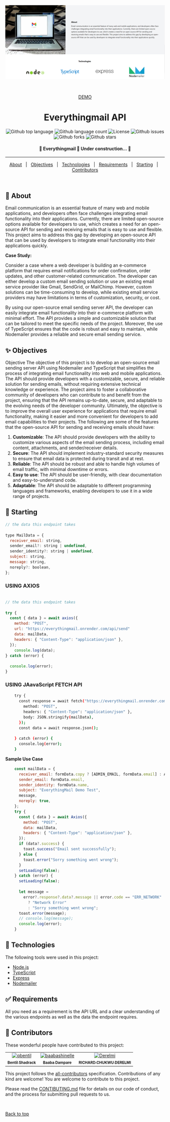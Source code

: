 <div align="center" id="top"> 
  <img src="./.github/demo/emailer.png" alt="Everythingmail" />

&#xa0;

<a href="https://everything-mail.vercel.app/">DEMO</a>

</div>

<h1 align="center">Everythingmail API </h1>

<p align="center">
  <img alt="Github top language" src="https://img.shields.io/github/languages/top/LEARNERS-PAL/everythingmail?color=56BEB8">

  <img alt="Github language count" src="https://img.shields.io/github/languages/count/LEARNERS-PAL/everythingmail?color=56BEB8">

  <!-- <img alt="Repository size" src="https://img.shields.io/github/repo-size/LEARNERS-PAL/everythingmail?color=56BEB8"> -->

  <img alt="License" src="https://img.shields.io/github/license/LEARNERS-PAL/everythingmail?color=56BEB8">

  <img alt="Github issues" src="https://img.shields.io/github/issues/LEARNERS-PAL/everythingmail?color=56BEB8" />

  <img alt="Github forks" src="https://img.shields.io/github/forks/LEARNERS-PAL/everythingmail?color=56BEB8" />

  <img alt="Github stars" src="https://img.shields.io/github/stars/LEARNERS-PAL/everythingmail?color=56BEB8" />
</p>

<!-- Status -->

<h4 align="center"> 
	🚧  Everythingmail 🚀 Under construction...  🚧
</h4>

<hr>

<p align="center">
  <a href="#dart-about">About</a> &#xa0; | &#xa0; 
  <a href="#sparkles-objectives">Objectives</a> &#xa0; | &#xa0;
  <a href="#rocket-technologies">Technologies</a> &#xa0; | &#xa0;
  <a href="#white_check_mark-requirements">Requirements</a> &#xa0; | &#xa0;
  <a href="#checkered_flag-starting">Starting</a> &#xa0; | &#xa0;
  <!-- <a href="#memo-license">License</a> &#xa0; | &#xa0; -->
  <a href="##memo-contributors" target="_blank">Contributors</a>
</p>

<br>

## :dart: About

Email communication is an essential feature of many web and mobile applications, and developers often face challenges integrating email functionality into their applications. Currently, there are limited open-source options available for developers to use, which creates a need for an open-source API for sending and receiving emails that is easy to use and flexible. This project aims to address this gap by developing an open-source API that can be used by developers to integrate email functionality into their applications quickly.

**Case Study:**

Consider a case where a web developer is building an e-commerce platform that requires email notifications for order confirmation, order updates, and other customer-related communication. The developer can either develop a custom email sending solution or use an existing email service provider like Gmail, SendGrid, or MailChimp. However, custom solutions can be time-consuming to develop, while existing email service providers may have limitations in terms of customization, security, or cost.

By using our open-source email sending server API, the developer can easily integrate email functionality into their e-commerce platform with minimal effort. The API provides a simple and customizable solution that can be tailored to meet the specific needs of the project. Moreover, the use of TypeScript ensures that the code is robust and easy to maintain, while Nodemailer provides a reliable and secure email sending service.

## :sparkles: Objectives

Objective
The objective of this project is to develop an open-source email sending server API using Nodemailer and TypeScript that simplifies the process of integrating email functionality into web and mobile applications. The API should provide developers with a customizable, secure, and reliable solution for sending emails, without requiring extensive technical knowledge or experience. The project aims to foster a collaborative community of developers who can contribute to and benefit from the project, ensuring that the API remains up-to-date, secure, and adaptable to the evolving needs of the developer community. Ultimately, the objective is to improve the overall user experience for applications that require email functionality, making it easier and more convenient for developers to add email capabilities to their projects.
The following are some of the features that the open-source API for sending and receiving emails should have:

1. **Customizable**: The API should provide developers with the ability to customize various aspects of the email sending process, including email content, attachments, and sender/receiver details.
2. **Secure**: The API should implement industry-standard security measures to ensure that email data is protected during transit and at rest.
3. **Reliable**: The API should be robust and able to handle high volumes of email traffic, with minimal downtime or errors.
4. **Easy to use**: The API should be user-friendly, with clear documentation and easy-to-understand code.
5. **Adaptable**: The API should be adaptable to different programming languages and frameworks, enabling developers to use it in a wide range of projects.

## :checkered_flag: Starting

```javascript
// the data this endpoint takes

type MailData = {
  receiver_email: string,
  sender_email?: string | undefined,
  sender_identity?: string | undefined,
  subject: string,
  message: string,
  noreply?: boolean,
};
```

### USING AXIOS

```javascript

// the data this endpoint takes

try {
  const { data } = await axios({
    method: "POST",
    url: "https://everythingmail.onrender.com/api/send"
    data: mailData,
    headers: { "Content-Type": "application/json" },
  });
    console.log(data);
} catch (error) {

  console.log(error);
}
```

### USING JAavaScript FETCH API

```bash
    try {
      const response = await fetch("https://everythingmail.onrender.com/api/send", {
        method: "POST",
        headers: { "Content-Type": "application/json" },
        body: JSON.stringify(mailData),
      });
      const data = await response.json();

    } catch (error) {
      console.log(error);
    }
```

**Sample Use Case**
    
```javascript 
    const mailData = {
      receiver_email: formData.copy ? [ADMIN_EMAIL, formData.email] : ADMIN_EMAIL,
      sender_email: formData.email,
      sender_identity: formData.name,
      subject: "EverythingMail Demo Test",
      message,
      noreply: true,
    };
    try {
      const { data } = await Axios({
        method: "POST",
        data: mailData,
        headers: { "Content-Type": "application/json" },
      });
      if (data?.success) {
        toast.success("Email sent successfully");
      } else {
        toast.error("Sorry something went wrong");
      }
      setLoading(false);
    } catch (error) {
      setLoading(false);

      let message =
        error?.response?.data?.message || error.code == "ERR_NETWORK"
          ? "Network Error"
          : "Sorry something went wrong";
      toast.error(message);
      // console.log(message);
      console.log(error);
    }
```

## :rocket: Technologies

The following tools were used in this project:

- [Node.js](https://nodejs.org/en/)
- [TypeScript](https://www.typescriptlang.org/)
- [Express](https://expressjs.com/)
- [Nodemailer](https://nodemailer.com/about/)

## :white_check_mark: Requirements

All you need as a requirement is the API URL and a clear understanding of the various endpoints as well as the data the endpoint requires.

## :memo: Contributors

These wonderful people have contributed to this project:

<!-- readme: contributors -start -->
<table>
<tr>
    <td align="center">
        <a href="https://github.com/qbentil">
            <img src="https://avatars.githubusercontent.com/u/55560024?v=4" width="100;" alt="qbentil"/>
            <br />
            <sub><b>Bentil Shadrack</b></sub>
        </a>
    </td>
    <td align="center">
        <a href="https://github.com/baabashinelle">
            <img src="https://avatars.githubusercontent.com/u/83133493?v=4" width="100;" alt="baabashinelle"/>
            <br />
            <sub><b>Baaba Dampare</b></sub>
        </a>
    </td>
    <td align="center">
        <a href="https://github.com/Derelmi">
            <img src="https://avatars.githubusercontent.com/u/87049674?v=4" width="100;" alt="Derelmi"/>
            <br />
            <sub><b>RICHARD CHUKWU DERELMI</b></sub>
        </a>
    </td></tr>
</table>
<!-- readme: contributors -end -->

This project follows the [all-contributors]() specification. Contributions of any kind are welcome!
You are welcome to contribute to this project.

Please read the [CONTIBUTING.md](./CONTRIBUTING.md) file for details on our code of conduct, and the process for submitting pull requests to us.

&#xa0;

<a href="#top">Back to top</a>
